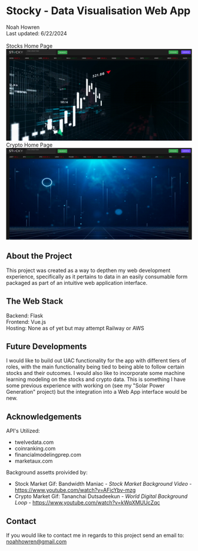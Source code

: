# Stocky - Data Visualisation Web App
Noah Howren \
Last updated: 6/22/2024 \
 \
Stocks Home Page \
![alt text](StocksHome.png)
Crypto Home Page \
![alt text](CryptoHome.png)
## About the Project
This project was created as a way to depthen my web development experience, specifically as it pertains to data in an easily consumable form packaged as part of an intuitive web application interface.

## The Web Stack
Backend: Flask \
Frontend: Vue.js \
Hosting: None as of yet but may attempt Railway or AWS

## Future Developments
I would like to build out UAC functionality for the app with different tiers of roles, with the main functionality being tied to being able to follow certain stocks and their outcomes. I would also like to incorporate some machine learning modeling on the stocks and crypto data. This is something I have some previous experience with working on (see my "Solar Power Generation" project) but the integration into a Web App interface would be new.

## Acknowledgements
API's Utilized:
- twelvedata.com
- coinranking.com 
- financialmodelingprep.com
- marketaux.com

Background assetts proivided by:
- Stock Market Gif: Bandwidth Maniac - *Stock Market Background Video* - https://www.youtube.com/watch?v=AFicYbv-mzg 
- Crypto Market Gif: Tananchai Dutsadeekun - *World Digital Background Loop* - https://www.youtube.com/watch?v=kWqXMUUcZqc 

## Contact
If you would like to contact me in regards to this project send an email to:
noahhowren@gmail.com
